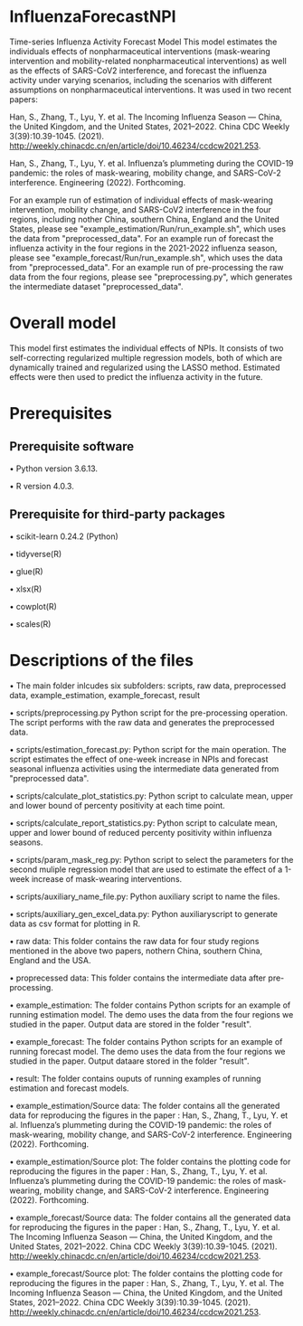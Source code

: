 # InfluenzaForecastNPI
Time-series Influenza Activity Forecast Model
This model estimates the individuals effects of nonpharmaceutical interventions (mask-wearing intervention and mobility-related nonpharmaceutical interventions) as well as the effects of SARS-CoV2 interference, and forecast the influenza activity under varying scenarios, including the scenarios with different assumptions on nonpharmaceutical interventions. It was used in two recent papers: 

Han, S., Zhang, T., Lyu, Y. et al. The Incoming Influenza Season — China, the United Kingdom, and the United States, 2021–2022. China CDC Weekly 3(39):10.39-1045. (2021). http://weekly.chinacdc.cn/en/article/doi/10.46234/ccdcw2021.253.

Han, S., Zhang, T., Lyu, Y. et al. Influenza’s plummeting during the COVID-19 pandemic: the roles of mask-wearing, mobility change, and SARS-CoV-2 interference. Engineering (2022). Forthcoming.

For an example run of estimation of individual effects of mask-wearing intervention, mobility change, and SARS-CoV2 interference in the four regions, including nother China, southern China, England and the United States, please see "example_estimation/Run/run_example.sh", which uses the data from "preprocessed_data". For an example run of forecast the influenza activity in the four regions in the 2021-2022 influenza season, please see "example_forecast/Run/run_example.sh", which uses the data from "preprocessed_data". For an example run of pre-processing the raw data from the four regions, please see "preprocessing.py", which generates the intermediate dataset "preprocessed_data".

# Overall model
This model first estimates the individual effects of NPIs. It consists of two self-correcting regularized multiple regression models, both of which are dynamically trained and regularized using the LASSO method. Estimated effects were then used to predict the influenza activity in the future.
# Prerequisites
## Prerequisite software
•	Python version 3.6.13.

•	R version 4.0.3.

## Prerequisite for third-party packages
•	scikit-learn 0.24.2 (Python)

•	tidyverse(R)

•	glue(R)

•	xlsx(R)

•	cowplot(R)

•	scales(R)

# Descriptions of the files 

•	The main folder inlcudes six subfolders: scripts, raw data, preprocessed data, example_estimation, example_forecast, result


•	scripts/preprocessing.py Python script for the pre-processing operation. The script performs with the raw data and generates the preprocessed data.

•	scripts/estimation_forecast.py: Python script for the main operation. The script estimates the effect of one-week increase in NPIs and forecast seasonal influenza activities using the intermediate data generated from "preprocessed data". 

•	scripts/calculate_plot_statistics.py: Python script to calculate mean, upper and lower bound of percenty positivity at each time point. 

•	scripts/calculate_report_statistics.py: Python script to calculate mean, upper and lower bound of reduced percenty positivity within influenza seasons.

•	scripts/param_mask_reg.py: Python script to select the parameters for the second muliple regression model that are used to estimate the effect of a 1-week increase of mask-wearing interventions.


•	scripts/auxiliary_name_file.py: Python auxiliary script to name the files.

•	scripts/auxiliary_gen_excel_data.py: Python auxiliaryscript to generate data as csv format for plotting in R.

•	raw data: This folder contains the raw data for four study regions mentioned in the above two papers, nothern China, southern China, England and the USA.

•	proprecessed data: This folder contains the intermediate data after pre-processing. 

•	example_estimation: The folder contains Python scripts for an example of running estimation model. The demo uses the data from the four regions we studied in the paper. Output data are stored in the folder "result".

•	example_forecast: The folder contains Python scripts for an example of running forecast model. The demo uses the data from the four regions we studied in the paper. Output dataare stored in the folder "result".

•	result: The folder contains ouputs of running examples of running estimation and forecast models.

•	example_estimation/Source data: The folder contains all the generated data for reproducing the figures in the paper : Han, S., Zhang, T., Lyu, Y. et al. Influenza’s plummeting during the COVID-19 pandemic: the roles of mask-wearing, mobility change, and SARS-CoV-2 interference. Engineering (2022). Forthcoming.

•	example_estimation/Source plot: The folder contains the plotting code for reproducing the figures in the paper : Han, S., Zhang, T., Lyu, Y. et al. Influenza’s plummeting during the COVID-19 pandemic: the roles of mask-wearing, mobility change, and SARS-CoV-2 interference. Engineering (2022). Forthcoming.

•	example_forecast/Source data: The folder contains all the generated data for reproducing the figures in the paper : Han, S., Zhang, T., Lyu, Y. et al. The Incoming Influenza Season — China, the United Kingdom, and the United States, 2021–2022. China CDC Weekly 3(39):10.39-1045. (2021). http://weekly.chinacdc.cn/en/article/doi/10.46234/ccdcw2021.253.

•	example_forecast/Source plot: The folder contains the plotting code for reproducing the figures in the paper : Han, S., Zhang, T., Lyu, Y. et al. The Incoming Influenza Season — China, the United Kingdom, and the United States, 2021–2022. China CDC Weekly 3(39):10.39-1045. (2021). http://weekly.chinacdc.cn/en/article/doi/10.46234/ccdcw2021.253.


